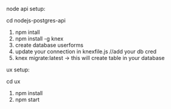 node api setup:

cd nodejs-postgres-api

1. npm intall
2. npm install -g knex
3. create database userforms
4. update your connection in knexfile.js //add your db cred
5. knex migrate:latest -> this will create table in your database

ux setup:

cd ux

1. npm install
2. npm start

